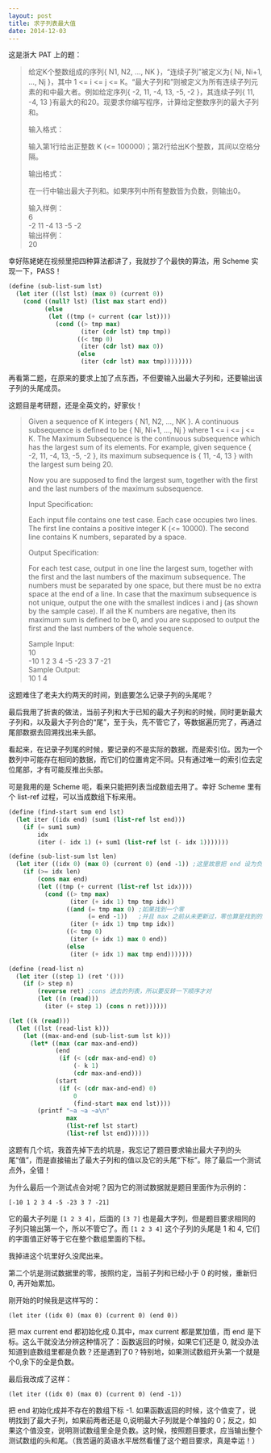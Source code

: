 ```yaml
---
layout: post
title: 求子列表最大值
date: 2014-12-03
---
```


这是浙大 PAT 上的题：

>给定K个整数组成的序列{ N1, N2, ..., NK }，“连续子列”被定义为{ Ni, Ni+1, ..., Nj }，其中 1 <= i <= j <= K。“最大子列和”则被定义为所有连续子列元素的和中最大者。例如给定序列{ -2, 11, -4, 13, -5, -2 }，其连续子列{ 11, -4, 13 }有最大的和20。现要求你编写程序，计算给定整数序列的最大子列和。
>
>输入格式：
>
>输入第1行给出正整数 K (<= 100000)；第2行给出K个整数，其间以空格分隔。
>
>输出格式：
>
>在一行中输出最大子列和。如果序列中所有整数皆为负数，则输出0。
>
>输入样例：   
>6   
>-2 11 -4 13 -5 -2   
>输出样例：   
>20   

幸好陈姥姥在视频里把四种算法都讲了，我就抄了个最快的算法，用 Scheme 实现一下，PASS！

```scheme
(define (sub-list-sum lst)
  (let iter ((lst lst) (max 0) (current 0))
    (cond ((null? lst) (list max start end))
          (else
           (let ((tmp (+ current (car lst))))
             (cond ((> tmp max)
                    (iter (cdr lst) tmp tmp))
                   ((< tmp 0)
                    (iter (cdr lst) max 0))
                   (else
                    (iter (cdr lst) max tmp))))))))
```

再看第二题，在原来的要求上加了点东西，不但要输入出最大子列和，还要输出该子列的头尾成员。

这题目是考研题，还是全英文的，好家伙！

>Given a sequence of K integers { N1, N2, ..., NK }. A continuous subsequence is defined to be { Ni, Ni+1, ..., Nj } where 1 <= i <= j <= K. The Maximum Subsequence is the continuous subsequence which has the largest sum of its elements. For example, given sequence { -2, 11, -4, 13, -5, -2 }, its maximum subsequence is { 11, -4, 13 } with the largest sum being 20.
>
>Now you are supposed to find the largest sum, together with the first and the last numbers of the maximum subsequence.
>
>Input Specification:
>
>Each input file contains one test case. Each case occupies two lines. The first line contains a positive integer K (<= 10000). The second line contains K numbers, separated by a space.
>
>Output Specification:
>
>For each test case, output in one line the largest sum, together with the first and the last numbers of the maximum subsequence. The numbers must be separated by one space, but there must be no extra space at the end of a line. In case that the maximum subsequence is not unique, output the one with the smallest indices i and j (as shown by the sample case). If all the K numbers are negative, then its maximum sum is defined to be 0, and you are supposed to output the first and the last numbers of the whole sequence.
>
>Sample Input:   
>10   
>-10 1 2 3 4 -5 -23 3 7 -21   
>Sample Output:   
>10 1 4

这题难住了老夫大约两天的时间，到底要怎么记录子列的头尾呢？

最后我用了折衷的做法，当前子列和大于已知的最大子列和的时候，同时更新最大子列和，以及最大子列合的“尾”，至于头，先不管它了，等数据遍历完了，再通过尾部数据去回溯找出来头部。

看起来，在记录子列尾的时候，要记录的不是实际的数据，而是索引位。因为一个数列中可能存在相同的数据，而它们的位置肯定不同。只有通过唯一的索引位去定位尾部，才有可能反推出头部。

可是我用的是 Scheme 呃，看来只能把列表当成数组去用了。幸好 Scheme 里有个 list-ref 过程，可以当成数组下标来用。

```scheme
(define (find-start sum end lst)
  (let iter ((idx end) (sum1 (list-ref lst end)))
    (if (= sum1 sum)
        idx
        (iter (- idx 1) (+ sum1 (list-ref lst (- idx 1)))))))

(define (sub-list-sum lst len)
  (let iter ((idx 0) (max 0) (current 0) (end -1)) ;这里故意把 end 设为负数
    (if (>= idx len)
        (cons max end)
        (let ((tmp (+ current (list-ref lst idx))))
          (cond ((> tmp max)
                 (iter (+ idx 1) tmp tmp idx))
                ((and (= tmp max 0) ;如果找到一个零
                      (= end -1))   ;并且 max 之前从未更新过，零也算是找到的最大数
                 (iter (+ idx 1) tmp tmp idx))
                ((< tmp 0)
                 (iter (+ idx 1) max 0 end))
                (else
                 (iter (+ idx 1) max tmp end)))))))

(define (read-list n)
  (let iter ((step 1) (ret '()))
    (if (> step n)
        (reverse ret) ;cons 进去的列表，所以要反转一下顺序才对
        (let ((n (read)))
          (iter (+ step 1) (cons n ret))))))

(let ((k (read)))
  (let ((lst (read-list k)))
    (let ((max-and-end (sub-list-sum lst k)))
      (let* ((max (car max-and-end))
             (end
              (if (< (cdr max-and-end) 0)
                  (- k 1)
                  (cdr max-and-end)))
             (start
              (if (< (cdr max-and-end) 0)
                  0
                  (find-start max end lst))))
        (printf "~a ~a ~a\n"
                max
                (list-ref lst start)
                (list-ref lst end))))))

```

这题有几个坑，我首先掉下去的坑是，我忘记了题目要求输出最大子列的头尾“值”，而是直接输出了最大子列和的值以及它的头尾“下标”。除了最后一个测试点外，全错！

为什么最后一个测试点会对呢？因为它的测试数据就是题目里面作为示例的：

    [-10 1 2 3 4 -5 -23 3 7 -21]

它的最大子列是 `[1 2 3 4]`，后面的 `[3 7]` 也是最大字列，但是题目要求相同的子列只输出第一个，所以不管它了。而 `[1 2 3 4]` 这个子列的头尾是 1 和 4, 它们的字面值正好等于它在整个数组里面的下标。

我掉进这个坑里好久没爬出来。

第二个坑是测试数据里的零，按照约定，当前子列和已经小于 0 的时候，重新归 0, 再开始累加。

刚开始的时候我是这样写的：

    (let iter ((idx 0) (max 0) (current 0) (end 0))
    
把 max current end 都初始化成 0.其中，max current 都是累加值，而 end 是下标。这么干就没法分辨这种情况了：函数返回的时候，如果它们还是 0, 就没办法知道到底数组里都是负数？还是遇到了0？特别地，如果测试数组开头第一个就是个0,余下的全是负数。

最后我改成了这样：

    (let iter ((idx 0) (max 0) (current 0) (end -1))

把 end 初始化成并不存在的数组下标 -1. 如果函数返回的时候，这个值变了，说明找到了最大子列，如果前两者还是 0,说明最大子列就是个单独的 0；反之，如果这个值没变，说明测试数组里全是负数。这时候，按照题目要求，应当输出整个测试数组的头和尾。（我苦逼的英语水平居然看懂了这个题目要求，真是幸运！）